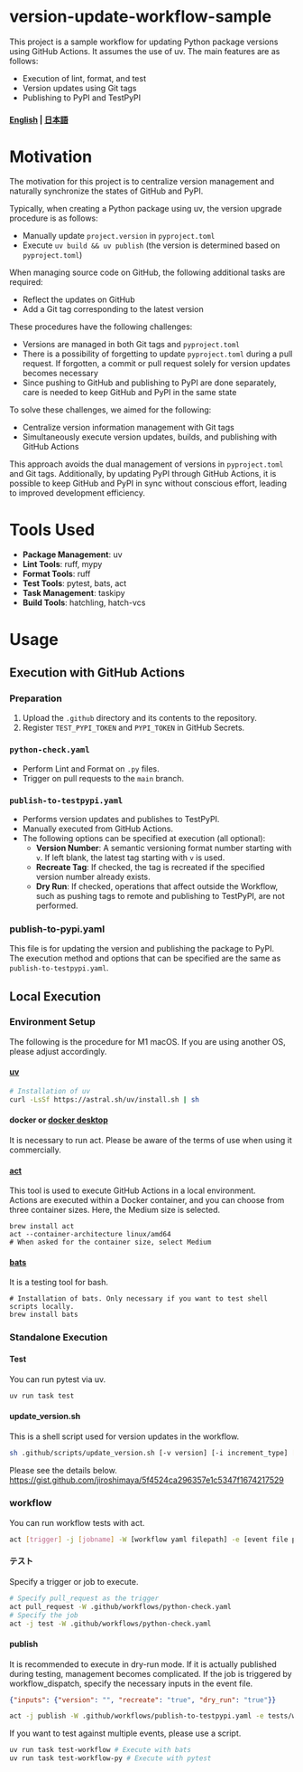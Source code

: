 # version-update-workflow-sample
This project is a sample workflow for updating Python package versions using GitHub Actions. It assumes the use of uv. The main features are as follows:
- Execution of lint, format, and test
- Version updates using Git tags
- Publishing to PyPI and TestPyPI

#### [English](https://github.com/jiroshimaya/version-update-workflow-sample/blob/main/README.md) | [日本語](https://github.com/jiroshimaya/version-update-workflow-sample/blob/main/README.ja.md)

# Motivation

The motivation for this project is to centralize version management and naturally synchronize the states of GitHub and PyPI.

Typically, when creating a Python package using uv, the version upgrade procedure is as follows:
- Manually update `project.version` in `pyproject.toml`
- Execute `uv build && uv publish` (the version is determined based on `pyproject.toml`)

When managing source code on GitHub, the following additional tasks are required:
- Reflect the updates on GitHub
- Add a Git tag corresponding to the latest version

These procedures have the following challenges:
- Versions are managed in both Git tags and `pyproject.toml`
- There is a possibility of forgetting to update `pyproject.toml` during a pull request. If forgotten, a commit or pull request solely for version updates becomes necessary
- Since pushing to GitHub and publishing to PyPI are done separately, care is needed to keep GitHub and PyPI in the same state

To solve these challenges, we aimed for the following:
- Centralize version information management with Git tags
- Simultaneously execute version updates, builds, and publishing with GitHub Actions

This approach avoids the dual management of versions in `pyproject.toml` and Git tags. Additionally, by updating PyPI through GitHub Actions, it is possible to keep GitHub and PyPI in sync without conscious effort, leading to improved development efficiency.

# Tools Used

- **Package Management**: uv
- **Lint Tools**: ruff, mypy
- **Format Tools**: ruff
- **Test Tools**: pytest, bats, act
- **Task Management**: taskipy
- **Build Tools**: hatchling, hatch-vcs

# Usage

## Execution with GitHub Actions

### Preparation
1. Upload the `.github` directory and its contents to the repository.
2. Register `TEST_PYPI_TOKEN` and `PYPI_TOKEN` in GitHub Secrets.

### `python-check.yaml`
- Perform Lint and Format on `.py` files.
- Trigger on pull requests to the `main` branch.

### `publish-to-testpypi.yaml`
- Performs version updates and publishes to TestPyPI.
- Manually executed from GitHub Actions.
- The following options can be specified at execution (all optional):
  - **Version Number**: A semantic versioning format number starting with `v`. If left blank, the latest tag starting with `v` is used.
  - **Recreate Tag**: If checked, the tag is recreated if the specified version number already exists.
  - **Dry Run**: If checked, operations that affect outside the Workflow, such as pushing tags to remote and publishing to TestPyPI, are not performed.

### publish-to-pypi.yaml
This file is for updating the version and publishing the package to PyPI.  
The execution method and options that can be specified are the same as `publish-to-testpypi.yaml`.

## Local Execution
### Environment Setup
The following is the procedure for M1 macOS. If you are using another OS, please adjust accordingly.

#### [uv](https://github.com/astral-sh/uv)
```sh
# Installation of uv
curl -LsSf https://astral.sh/uv/install.sh | sh
```

#### docker or [docker desktop](https://www.docker.com/ja-jp/products/docker-desktop/)
It is necessary to run act. Please be aware of the terms of use when using it commercially.

#### [act](https://github.com/nektos/act)
This tool is used to execute GitHub Actions in a local environment.  
Actions are executed within a Docker container, and you can choose from three container sizes. Here, the Medium size is selected.

``` 
brew install act
act --container-architecture linux/amd64
# When asked for the container size, select Medium
```

#### [bats](https://github.com/bats-core/bats-core)
It is a testing tool for bash.

```
# Installation of bats. Only necessary if you want to test shell scripts locally.
brew install bats
```

### Standalone Execution

#### Test

You can run pytest via uv.

```sh
uv run task test
```

#### update_version.sh
This is a shell script used for version updates in the workflow.

```sh
sh .github/scripts/update_version.sh [-v version] [-i increment_type] [-n] [-d]
```

Please see the details below.
https://gist.github.com/jiroshimaya/5f4524ca296357e1c5347f1674217529

### workflow

You can run workflow tests with act.

```sh
act [trigger] -j [jobname] -W [workflow yaml filepath] -e [event file path]
```

#### テスト

Specify a trigger or job to execute.
```sh
# Specify pull_request as the trigger
act pull_request -W .github/workflows/python-check.yaml
# Specify the job
act -j test -W .github/workflows/python-check.yaml
```

#### publish
It is recommended to execute in dry-run mode. If it is actually published during testing, management becomes complicated. If the job is triggered by workflow_dispatch, specify the necessary inputs in the event file.

```json:tests/workflow/event.json
{"inputs": {"version": "", "recreate": "true", "dry_run": "true"}}
```

```sh
act -j publish -W .github/workflows/publish-to-testpypi.yaml -e tests/workflow/event.json
```

If you want to test against multiple events, please use a script.

```sh
uv run task test-workflow # Execute with bats
uv run task test-workflow-py # Execute with pytest
```
